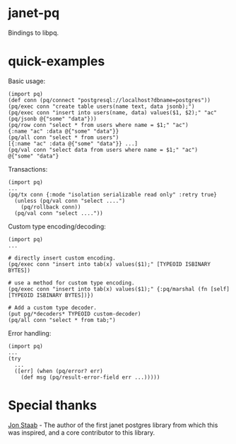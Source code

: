 # janet-pq
Bindings to libpq.

# quick-examples

Basic usage:

```
(import pq)
(def conn (pq/connect "postgresql://localhost?dbname=postgres"))
(pq/exec conn "create table users(name text, data jsonb);")
(pq/exec conn "insert into users(name, data) values($1, $2);" "ac" (pq/jsonb @{"some" "data"}))
(pq/row conn "select * from users where name = $1;" "ac")
{:name "ac" :data @{"some" "data"}}
(pq/all conn "select * from users")
[{:name "ac" :data @{"some" "data"}} ...]
(pq/val conn "select data from users where name = $1;" "ac")
@{"some" "data"}
```

Transactions:

```
(import pq)
...
(pq/tx conn {:mode "isolation serializable read only" :retry true}
  (unless (pq/val conn "select ....")
    (pq/rollback conn))
  (pq/val conn "select ...."))
```

Custom type encoding/decoding:

```
(import pq)
...

# directly insert custom encoding.
(pq/exec conn "insert into tab(x) values($1);" [TYPEOID ISBINARY BYTES])

# use a method for custom type encoding.
(pq/exec conn "insert into tab(x) values($1);" {:pq/marshal (fn [self] [TYPEOID ISBINARY BYTES])})

# Add a custom type decoder.
(put pg/*decoders* TYPEOID custom-decoder)
(pq/all conn "select * from tab;")

```

Error handling:

```
(import pq)
...
(try
  ...
  ([err] (when (pq/error? err)
    (def msg (pq/result-error-field err ...)))))
```

# Special thanks

[Jon Staab](https://github.com/staab) - The author of the first janet postgres library from which this was inspired, and a core contributor to this library.
